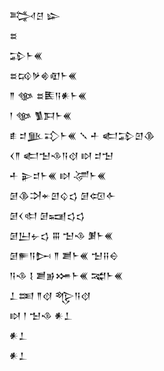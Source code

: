 <div class='block'>
<div class='line'>𒅋𒆪 𒇽</div>
<div class='line'>𒊺</div>
<div class='line'>𒁉𒈨𒌍</div>
<div class='line'>𒊺𒄘𒃻𒄯𒊏𒈨𒌍</div>
<div class='line'>𒈫 𒀲 𒊺𒍩𒀀𒀭𒈨𒌍</div>
<div class='line'>𒁹 𒀲 𒍥𒁕𒈨𒌍</div>
<div class='line'>𒑑 𒄑𒆥𒃾𒈨𒌍 𒑳 𒑏 𒅗𒁉𒇻𒆠</div>
<div class='line'>𒌋𒈫 𒅗𒈠𒈾𒀀𒋼 𒊭 𒄑𒈠</div>
<div class='line'>𒑏 𒉌𒄑𒈨𒌍 𒊭 𒋚𒈨𒌍</div>
<div class='line'>𒌆𒆠𒋫𒄬𒇻𒌒𒌓 𒌆𒄢𒅆</div>
<div class='line'>𒌆𒌋𒊕 𒌆𒍢𒌓𒌓</div>
<div class='line'>𒌆𒌨𒉡𒌓 𒐋 𒈠𒈾 𒋠𒈨𒌍</div>
<div class='line'>𒌆𒊓𒀀𒄖 𒈫 𒋢𒈨𒌍 𒈠𒍝𒀪</div>
<div class='line'>𒀀𒈾 𒋙 𒋢𒂊𒋤𒈨𒌍 𒉋𒈨𒌍</div>
<div class='line'>𒁇𒌅 𒈫𒋼 𒈜𒀀𒋼</div>
<div class='line'>𒊭 𒁹 𒈠𒈾 𒀭𒁇</div>
<div class='line'>𒀭𒁇</div>
<div class='line'>𒀭𒁇</div>
</div>
